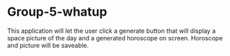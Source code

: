 # Group-5-whatup
This application will let the user click a generate button that will display a space picture of the day and a generated horoscope on screen. Horoscope and picture will be saveable.

